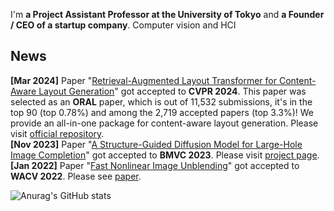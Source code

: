 I'm **a Project Assistant Professor at the University of Tokyo** and **a Founder / CEO of a startup company**.
Computer vision and HCI

## News
**[Mar 2024]** Paper "[Retrieval-Augmented Layout Transformer for Content-Aware Layout Generation](https://arxiv.org/abs/2311.13602)" got accepted to **CVPR 2024**. This paper was selected as an **ORAL** paper, which is out of 11,532 submissions, it's in the top 90 (top 0.78%) and among the 2,719 accepted papers (top 3.3%)!
We provide an all-in-one package for content-aware layout generation. Please visit [official repository](https://github.com/CyberAgentAILab/RALF).  
**[Nov 2023]** Paper "[A Structure-Guided Diffusion Model for Large-Hole Image Completion](https://arxiv.org/abs/2211.10437)" got accepted to **BMVC 2023**. Please visit [project page](https://udonda.github.io/Structure_Guided_Diffusion_Model/).  
**[Jan 2022]** Paper "[Fast Nonlinear Image Unblending](https://openaccess.thecvf.com/content/WACV2022/papers/Horita_Fast_Nonlinear_Image_Unblending_WACV_2022_paper.pdf)" got accepted to **WACV 2022**. Please see [paper](https://openaccess.thecvf.com/content/WACV2022/papers/Horita_Fast_Nonlinear_Image_Unblending_WACV_2022_paper.pdf).


![Anurag's GitHub stats](https://github-readme-stats.vercel.app/api?username=UdonDa&count_private=true&bg_color=30,e96443,904e95&title_color=fff&text_color=fff)

<!--
**UdonDa/UdonDa** is a ✨ _special_ ✨ repository because its `README.md` (this file) appears on your GitHub profile.

Here are some ideas to get you started:

- 🔭 I’m currently working on ...
- 🌱 I’m currently learning ...
- 👯 I’m looking to collaborate on ...
- 🤔 I’m looking for help with ...
- 💬 Ask me about ...
- 📫 How to reach me: ...
- 😄 Pronouns: ...
- ⚡ Fun fact: ...
-->
